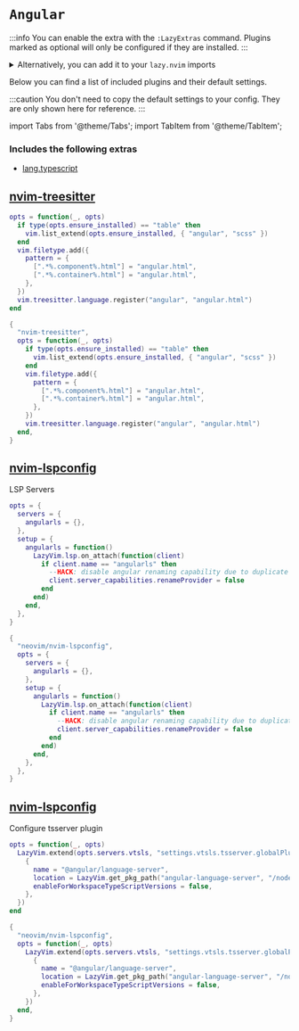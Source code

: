 # `Angular`

<!-- plugins:start -->

:::info
You can enable the extra with the `:LazyExtras` command.
Plugins marked as optional will only be configured if they are installed.
:::

<details>
<summary>Alternatively, you can add it to your <code>lazy.nvim</code> imports</summary>

```lua title="lua/config/lazy.lua" {4}
require("lazy").setup({
  spec = {
    { "LazyVim/LazyVim", import = "lazyvim.plugins" },
    { import = "lazyvim.plugins.extras.lang.angular" },
    { import = "plugins" },
  },
})
```

</details>

Below you can find a list of included plugins and their default settings.

:::caution
You don't need to copy the default settings to your config.
They are only shown here for reference.
:::

import Tabs from '@theme/Tabs';
import TabItem from '@theme/TabItem';

### Includes the following extras

- [lang.typescript](/extras/lang/typescript)

## [nvim-treesitter](https://github.com/nvim-treesitter/nvim-treesitter)

<Tabs>

<TabItem value="opts" label="Options">

```lua
opts = function(_, opts)
  if type(opts.ensure_installed) == "table" then
    vim.list_extend(opts.ensure_installed, { "angular", "scss" })
  end
  vim.filetype.add({
    pattern = {
      [".*%.component%.html"] = "angular.html",
      [".*%.container%.html"] = "angular.html",
    },
  })
  vim.treesitter.language.register("angular", "angular.html")
end
```

</TabItem>


<TabItem value="code" label="Full Spec">

```lua
{
  "nvim-treesitter",
  opts = function(_, opts)
    if type(opts.ensure_installed) == "table" then
      vim.list_extend(opts.ensure_installed, { "angular", "scss" })
    end
    vim.filetype.add({
      pattern = {
        [".*%.component%.html"] = "angular.html",
        [".*%.container%.html"] = "angular.html",
      },
    })
    vim.treesitter.language.register("angular", "angular.html")
  end,
}
```

</TabItem>

</Tabs>

## [nvim-lspconfig](https://github.com/neovim/nvim-lspconfig)

 LSP Servers


<Tabs>

<TabItem value="opts" label="Options">

```lua
opts = {
  servers = {
    angularls = {},
  },
  setup = {
    angularls = function()
      LazyVim.lsp.on_attach(function(client)
        if client.name == "angularls" then
          --HACK: disable angular renaming capability due to duplicate rename popping up
          client.server_capabilities.renameProvider = false
        end
      end)
    end,
  },
}
```

</TabItem>


<TabItem value="code" label="Full Spec">

```lua
{
  "neovim/nvim-lspconfig",
  opts = {
    servers = {
      angularls = {},
    },
    setup = {
      angularls = function()
        LazyVim.lsp.on_attach(function(client)
          if client.name == "angularls" then
            --HACK: disable angular renaming capability due to duplicate rename popping up
            client.server_capabilities.renameProvider = false
          end
        end)
      end,
    },
  },
}
```

</TabItem>

</Tabs>

## [nvim-lspconfig](https://github.com/neovim/nvim-lspconfig)

 Configure tsserver plugin


<Tabs>

<TabItem value="opts" label="Options">

```lua
opts = function(_, opts)
  LazyVim.extend(opts.servers.vtsls, "settings.vtsls.tsserver.globalPlugins", {
    {
      name = "@angular/language-server",
      location = LazyVim.get_pkg_path("angular-language-server", "/node_modules/@angular/language-server"),
      enableForWorkspaceTypeScriptVersions = false,
    },
  })
end
```

</TabItem>


<TabItem value="code" label="Full Spec">

```lua
{
  "neovim/nvim-lspconfig",
  opts = function(_, opts)
    LazyVim.extend(opts.servers.vtsls, "settings.vtsls.tsserver.globalPlugins", {
      {
        name = "@angular/language-server",
        location = LazyVim.get_pkg_path("angular-language-server", "/node_modules/@angular/language-server"),
        enableForWorkspaceTypeScriptVersions = false,
      },
    })
  end,
}
```

</TabItem>

</Tabs>

<!-- plugins:end -->
